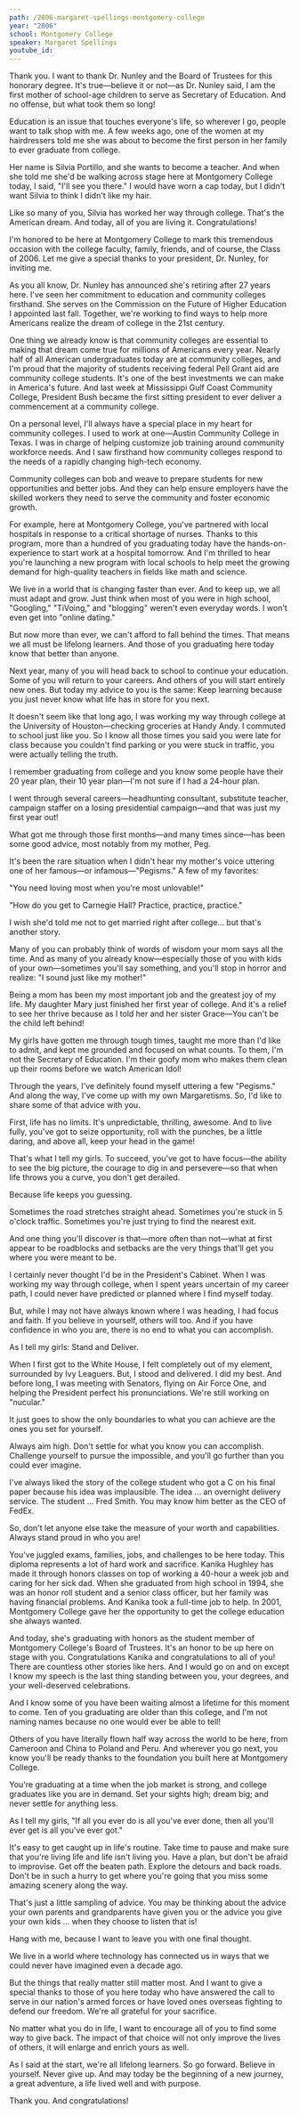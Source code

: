 ```yaml
---
path: /2006-margaret-spellings-montgomery-college
year: "2006"
school: Montgomery College
speaker: Margaret Spellings
youtube_id: 
---
```


Thank you. I want to thank Dr. Nunley and the Board of Trustees for this honorary degree. It's true—believe it or not—as Dr. Nunley said, I am the first mother of school-age children to serve as Secretary of Education. And no offense, but what took them so long!

Education is an issue that touches everyone's life, so wherever I go, people want to talk shop with me. A few weeks ago, one of the women at my hairdressers told me she was about to become the first person in her family to ever graduate from college.

Her name is Silvia Portillo, and she wants to become a teacher. And when she told me she'd be walking across stage here at Montgomery College today, I said, "I'll see you there." I would have worn a cap today, but I didn't want Silvia to think I didn't like my hair.

Like so many of you, Silvia has worked her way through college. That's the American dream. And today, all of you are living it. Congratulations!

I'm honored to be here at Montgomery College to mark this tremendous occasion with the college faculty, family, friends, and of course, the Class of 2006. Let me give a special thanks to your president, Dr. Nunley, for inviting me.

As you all know, Dr. Nunley has announced she's retiring after 27 years here. I've seen her commitment to education and community colleges firsthand. She serves on the Commission on the Future of Higher Education I appointed last fall. Together, we're working to find ways to help more Americans realize the dream of college in the 21st century.

One thing we already know is that community colleges are essential to making that dream come true for millions of Americans every year. Nearly half of all American undergraduates today are at community colleges, and I'm proud that the majority of students receiving federal Pell Grant aid are community college students. It's one of the best investments we can make in America's future. And last week at Mississippi Gulf Coast Community College, President Bush became the first sitting president to ever deliver a commencement at a community college.

On a personal level, I'll always have a special place in my heart for community colleges. I used to work at one—Austin Community College in Texas. I was in charge of helping customize job training around community workforce needs. And I saw firsthand how community colleges respond to the needs of a rapidly changing high-tech economy.

Community colleges can bob and weave to prepare students for new opportunities and better jobs. And they can help ensure employers have the skilled workers they need to serve the community and foster economic growth.

For example, here at Montgomery College, you've partnered with local hospitals in response to a critical shortage of nurses. Thanks to this program, more than a hundred of you graduating today have the hands-on-experience to start work at a hospital tomorrow. And I'm thrilled to hear you're launching a new program with local schools to help meet the growing demand for high-quality teachers in fields like math and science.

We live in a world that is changing faster than ever. And to keep up, we all must adapt and grow. Just think when most of you were in high school, "Googling," "TiVoing," and "blogging" weren't even everyday words. I won't even get into "online dating."

But now more than ever, we can't afford to fall behind the times. That means we all must be lifelong learners. And those of you graduating here today know that better than anyone.

Next year, many of you will head back to school to continue your education. Some of you will return to your careers. And others of you will start entirely new ones. But today my advice to you is the same: Keep learning because you just never know what life has in store for you next.

It doesn't seem like that long ago, I was working my way through college at the University of Houston—checking groceries at Handy Andy. I commuted to school just like you. So I know all those times you said you were late for class because you couldn't find parking or you were stuck in traffic, you were actually telling the truth.

I remember graduating from college and you know some people have their 20 year plan, their 10 year plan—I'm not sure if I had a 24-hour plan.

I went through several careers—headhunting consultant, substitute teacher, campaign staffer on a losing presidential campaign—and that was just my first year out!

What got me through those first months—and many times since—has been some good advice, most notably from my mother, Peg.

It's been the rare situation when I didn't hear my mother's voice uttering one of her famous—or infamous—"Pegisms." A few of my favorites:

"You need loving most when you're most unlovable!"

"How do you get to Carnegie Hall? Practice, practice, practice."

I wish she'd told me not to get married right after college... but that's another story.

Many of you can probably think of words of wisdom your mom says all the time. And as many of you already know—especially those of you with kids of your own—sometimes you'll say something, and you'll stop in horror and realize: "I sound just like my mother!"

Being a mom has been my most important job and the greatest joy of my life. My daughter Mary just finished her first year of college. And it's a relief to see her thrive because as I told her and her sister Grace—You can't be the child left behind!

My girls have gotten me through tough times, taught me more than I'd like to admit, and kept me grounded and focused on what counts. To them, I'm not the Secretary of Education. I'm their goofy mom who makes them clean up their rooms before we watch American Idol!

Through the years, I've definitely found myself uttering a few "Pegisms." And along the way, I've come up with my own Margaretisms. So, I'd like to share some of that advice with you.

First, life has no limits. It's unpredictable, thrilling, awesome. And to live fully, you've got to seize opportunity, roll with the punches, be a little daring, and above all, keep your head in the game!

That's what I tell my girls. To succeed, you've got to have focus—the ability to see the big picture, the courage to dig in and persevere—so that when life throws you a curve, you don't get derailed.

Because life keeps you guessing.

Sometimes the road stretches straight ahead. Sometimes you're stuck in 5 o'clock traffic. Sometimes you're just trying to find the nearest exit.

And one thing you'll discover is that—more often than not—what at first appear to be roadblocks and setbacks are the very things that'll get you where you were meant to be.

I certainly never thought I'd be in the President's Cabinet. When I was working my way through college, when I spent years uncertain of my career path, I could never have predicted or planned where I find myself today.

But, while I may not have always known where I was heading, I had focus and faith. If you believe in yourself, others will too. And if you have confidence in who you are, there is no end to what you can accomplish.

As I tell my girls: Stand and Deliver.

When I first got to the White House, I felt completely out of my element, surrounded by Ivy Leaguers. But, I stood and delivered. I did my best. And before long, I was meeting with Senators, flying on Air Force One, and helping the President perfect his pronunciations. We're still working on "nucular."

It just goes to show the only boundaries to what you can achieve are the ones you set for yourself.

Always aim high. Don't settle for what you know you can accomplish. Challenge yourself to pursue the impossible, and you'll go further than you could ever imagine.

I've always liked the story of the college student who got a C on his final paper because his idea was implausible. The idea ... an overnight delivery service. The student ... Fred Smith. You may know him better as the CEO of FedEx.

So, don't let anyone else take the measure of your worth and capabilities. Always stand proud in who you are!

You've juggled exams, families, jobs, and challenges to be here today. This diploma represents a lot of hard work and sacrifice. Kanika Hughley has made it through honors classes on top of working a 40-hour a week job and caring for her sick dad. When she graduated from high school in 1994, she was an honor roll student and a senior class officer, but her family was having financial problems. And Kanika took a full-time job to help. In 2001, Montgomery College gave her the opportunity to get the college education she always wanted.

And today, she's graduating with honors as the student member of Montgomery College's Board of Trustees. It's an honor to be up here on stage with you. Congratulations Kanika and congratulations to all of you! There are countless other stories like hers. And I would go on and on except I know my speech is the last thing standing between you, your degrees, and your well-deserved celebrations.

And I know some of you have been waiting almost a lifetime for this moment to come. Ten of you graduating are older than this college, and I'm not naming names because no one would ever be able to tell!

Others of you have literally flown half way across the world to be here, from Cameroon and China to Poland and Peru. And wherever you go next, you know you'll be ready thanks to the foundation you built here at Montgomery College.

You're graduating at a time when the job market is strong, and college graduates like you are in demand. Set your sights high; dream big; and never settle for anything less.

As I tell my girls, "If all you ever do is all you've ever done, then all you'll ever get is all you've ever got."

It's easy to get caught up in life's routine. Take time to pause and make sure that you're living life and life isn't living you. Have a plan, but don't be afraid to improvise. Get off the beaten path. Explore the detours and back roads. Don't be in such a hurry to get where you're going that you miss some amazing scenery along the way.

That's just a little sampling of advice. You may be thinking about the advice your own parents and grandparents have given you or the advice you give your own kids ... when they choose to listen that is!

Hang with me, because I want to leave you with one final thought.

We live in a world where technology has connected us in ways that we could never have imagined even a decade ago.

But the things that really matter still matter most. And I want to give a special thanks to those of you here today who have answered the call to serve in our nation's armed forces or have loved ones overseas fighting to defend our freedom. We're all grateful for your sacrifice.

No matter what you do in life, I want to encourage all of you to find some way to give back. The impact of that choice will not only improve the lives of others, it will enlarge and enrich yours as well.

As I said at the start, we're all lifelong learners. So go forward. Believe in yourself. Never give up. And may today be the beginning of a new journey, a great adventure, a life lived well and with purpose.

Thank you. And congratulations!